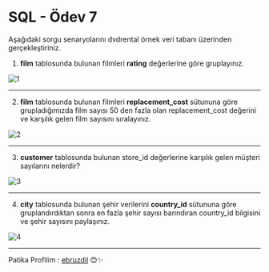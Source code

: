 # SQL - Ödev 7

Aşağıdaki sorgu senaryolarını dvdrental örnek veri tabanı üzerinden gerçekleştiriniz.

1. **film** tablosunda bulunan filmleri **rating** değerlerine göre gruplayınız.

![1](https://user-images.githubusercontent.com/70747048/220876250-3e873ed7-5939-46ca-9852-85f1e3915ff1.png)

---

2. **film** tablosunda bulunan filmleri **replacement_cost** sütununa göre grupladığımızda film sayısı 50 den fazla olan replacement_cost değerini ve karşılık gelen film sayısını sıralayınız.

![2](https://user-images.githubusercontent.com/70747048/220876253-c6d85599-8e59-440f-8fd6-672403456a7c.png)

---

3. **customer** tablosunda bulunan store_id değerlerine karşılık gelen müşteri sayılarını nelerdir?

![3](https://user-images.githubusercontent.com/70747048/220876256-1eedfb7f-a63b-41e1-b965-aa4f399d0674.png)

---

4. **city** tablosunda bulunan şehir verilerini **country_id** sütununa göre gruplandırdıktan sonra en fazla şehir sayısı barındıran country_id bilgisini ve şehir sayısını paylaşınız.

![4](https://user-images.githubusercontent.com/70747048/220876243-2301d04b-5cf4-411f-8288-0f8540aa6dc9.png)

---

Patika Profilim : [ebruzdil](https://app.patika.dev/ebruzdil)  😊✨